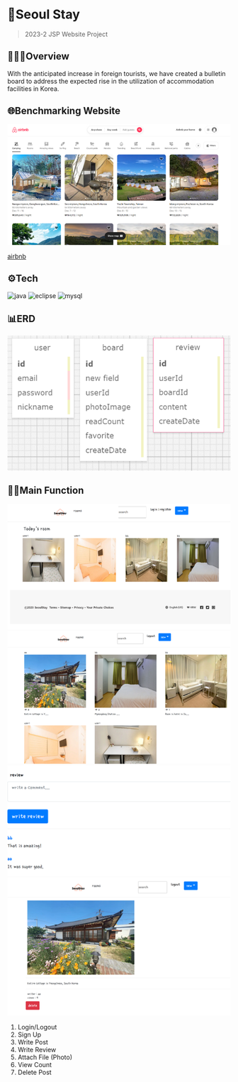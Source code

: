 #  🏡Seoul Stay
> 2023-2 JSP Website Project

##  👩🏻‍💻Overview
With the anticipated increase in foreign tourists, we have created a bulletin board to address the expected rise in the utilization of accommodation facilities in Korea.

##  🌐Benchmarking Website
![image1](https://github.com/chokyungjin0504/SeoulStay/blob/master/image1.png)

[airbnb](https://www.airbnb.co.uk/?_set_bev_on_new_domain=1722386304_EAMjUyYWNjZmRhYT)

##  ⚙️Tech
![java](https://img.shields.io/badge/JavaScript-F7DF1E?style=for-the-badge&logo=JavaScript&logoColor=white)
![eclipse](https://img.shields.io/badge/Eclipse-2C2255?style=for-the-badge&logo=eclipse&logoColor=white)
![mysql](https://img.shields.io/badge/MySQL-00000F?style=for-the-badge&logo=mysql&logoColor=white)

##  📊ERD
![image6](https://github.com/chokyungjin0504/SeoulStay/blob/master/image6.png)

##  😵‍💫Main Function
![image2](https://github.com/chokyungjin0504/SeoulStay/blob/master/image2.png)
![image3](https://github.com/chokyungjin0504/SeoulStay/blob/master/image3.png)
![image4](https://github.com/chokyungjin0504/SeoulStay/blob/master/image4.png)
![image5](https://github.com/chokyungjin0504/SeoulStay/blob/master/image5.png)

1. Login/Logout
2. Sign Up
3. Write Post
4. Write Review
5. Attach File (Photo)
6. View Count
7. Delete Post
